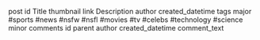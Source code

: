 post
	id
	Title
	thumbnail
	link
	Description
	author
	created_datetime
	tags
		major
			#sports
			#news
			#nsfw
			#nsfl
			#movies
			#tv
			#celebs
			#technology
			#science
		minor
	comments
		id
		parent
		author
		created_datetime
		comment_text
		